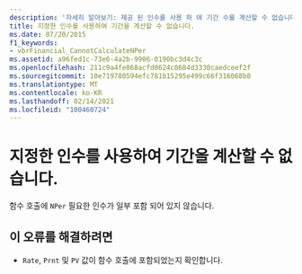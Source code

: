 ```yaml
---
description: '자세히 알아보기: 제공 된 인수를 사용 하 여 기간 수를 계산할 수 없습니다.'
title: 지정한 인수를 사용하여 기간을 계산할 수 없습니다.
ms.date: 07/20/2015
f1_keywords:
- vbrFinancial_CannotCalculateNPer
ms.assetid: a96fed1c-73e6-4a2b-9906-0190bc3d4c3c
ms.openlocfilehash: 211c9a4fe068acfd0624c0684d3330caedceef2f
ms.sourcegitcommit: 10e719780594efc781b15295e499c66f316068b8
ms.translationtype: MT
ms.contentlocale: ko-KR
ms.lasthandoff: 02/14/2021
ms.locfileid: "100460724"
---
```

# <a name="cannot-calculate-number-of-periods-using-the-arguments-provided"></a>지정한 인수를 사용하여 기간을 계산할 수 없습니다.

함수 호출에 `NPer` 필요한 인수가 일부 포함 되어 있지 않습니다.  
  
## <a name="to-correct-this-error"></a>이 오류를 해결하려면  
  
- `Rate`, `Prnt` 및 `PV` 값이 함수 호출에 포함되었는지 확인합니다.
